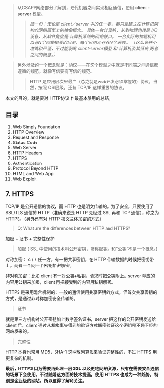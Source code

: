 > 从CSAPP网络部分了解到，现代机器之间实现相互通信，使用 **client - server** 模型。
>> *插一句：无论是 client／server 中的任一者，都只是建立在计算机架构的网络原型上的抽象概念。
具体一台计算机，从到物理角度是 I/O设备，从软件角度是 计算机系统的网络接口。
一台实际的物理机可以有N个网络相关的应用，每个应用还存在N个进程。
（这么说并不准确和严谨，不过能剥离 client-server模型 和 计算机及其系统 两者之间的概念。）*

> 另外涉及的一个概念就是：协议——在这个模型之中就是不同端之间通信都遵循的规范。就像写信要有写信的规范。
>> HTTP 是应用层次里最广（总之就是web开发必须掌握的）协议，当然，按照 OSI层级，还有 TCP/IP 这样重要的协议。

本文的目的，就是要对 HTTP协议 作最基本够用的总结。

## 目录
1. Web Simply Foundation
2. HTTP Overview
3. Request and Response
4. Status Code
5. Web Server
6. HTTP Headers
7. HTTPS
8. Authentication
9. Protocol Beyond HTTP
10. HTML and Web App
11. Web Exploit

## 7. HTTPS
TCP/IP 是公开通信的协议，而 HTTP 也是明文传输的。为了安全，只要使用了 SSL/TLS 通信的 HTTP（准确来说是 HTTP 先经过 SSL 再和 TCP 通信），称之为 HTTPS。（另外还有对 HTTP 报文主体加密的方式）

> Q: What are the differences between HTTP and HTTPS?

加密 + 证书 + 完整性保护

> 加密 ( SSL 中使用的技术叫公开密钥，简称密钥。和“公钥”不是一个概念。)

对称加密： c / s 任一方，有一把共享密钥，在 HTTP 传输数据的时候把密钥带上。两者一个同一个密钥加密解密。

非对称加密：比如 client 有一对公钥+私钥，请求时把公钥附上。server 响应的内容用公钥来加密，client 再把接受到的内容用私钥解密。

HTTPS 是采用混合机制的：一般的通信使用共享密钥的方式，但首次共享密钥的方式，是通过非对称加密安全传输的。

> 证书

就是第三方机构对公开密钥加上数字签名证书，server 把这样的公开密钥发送给 client 后，client 通过从机构事先得到的验证方式解密验证这个密钥是不是正经的网站发来的。

> 完整性

HTTP 本身也常用 MD5，SHA-1 这种散列算法来验证完整性的，不过 HTTPS 用更复杂的机制。

**最后，HTTPS 因为需要再处理一层 SSL 以及更吃网络资源，只有在需要安全通信的场景下会使用。不过随着这方面的技术提高，使用 HTTPS 也成为一种趋势，特别是企业级的网站。所以值得了解和关注。**
